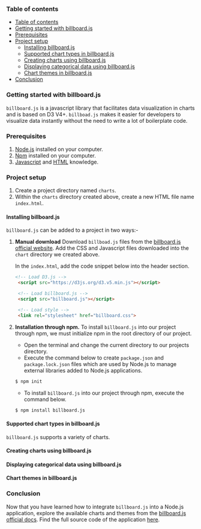 ### Table of contents
- [Table of contents](#table-of-contents)
- [Getting started with billboard.js](#getting-started-with-billboardjs)
- [Prerequisites](#prerequisites)
- [Project setup](#project-setup)
  - [Installing billboard.js](#installing-billboardjs)
  - [Supported chart types in billboard.js](#supported-chart-types-in-billboardjs)
  - [Creating charts using billboard.js](#creating-charts-using-billboardjs)
  - [Displaying categorical data using billboard.js](#displaying-categorical-data-using-billboardjs)
  - [Chart themes in billboard.js](#chart-themes-in-billboardjs)
- [Conclusion](#conclusion)

### Getting started with billboard.js

`billboard.js` is a javascript library that facilitates data visualization in charts and is based on D3 V4+. `billboad.js` makes it easier for developers to visualize data instantly without the need to write a lot of boilerplate code.


### Prerequisites
1. [Node.js](https://nodejs.org/en/) installed on your computer.
2. [Npm](https://www.npmjs.com/) installed on your computer.
3. [Javascript](https://www.w3schools.com/js/js_intro.asp) and [HTML](https://www.w3schools.com/html/default.asp) knowledge.

### Project setup
1. Create a project directory named `charts`.
2. Within the `charts` directory created above, create a new HTML file name `index.html`.

#### Installing billboard.js
`billboard.js` can be added to a project in two ways:-
1. **Manual download**
   Download `billboad.js` files from the [billboard.js official website](https://naver.github.io/billboard.js/). Add the CSS and Javascript files downloaded into the `chart` directory we created above.
   
   In the `index.html`, add the code snippet below into the header section.
   ```Html
   <!-- Load D3.js -->
    <script src="https://d3js.org/d3.v5.min.js"></script>

    <!-- Load billboard.js -->
    <script src="billboard.js"></script>

    <!-- Load style -->
    <link rel="stylesheet" href="billboard.css">
   ```

2. **Installation through npm.**
   To install `billboard.js` into our project through npm, we must initialize npm in the root directory of our project. 
   - Open the terminal and change the current directory to our projects directory.
   - Execute the command below to create `package.json` and `package.lock.json` files which are used by Node.js to manage external libraries added to Node.js applications.
  
    ```bash
    $ npm init
    ```
   - To install `billboard.js` into our project through npm, execute the command below.
    ``` bash
    $ npm install billboard.js
    ```

#### Supported chart types in billboard.js
`billboard.js` supports a variety of charts.

#### Creating charts using billboard.js

#### Displaying categorical data using billboard.js

#### Chart themes in billboard.js

### Conclusion
Now that you have learned how to integrate `billboard.js` into a Node.js application, explore the available charts and themes from the [billboard.js official docs](https://naver.github.io/billboard.js/). Find the full source code of the application [here]().
